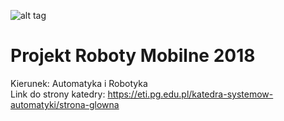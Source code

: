 ![alt tag](https://user-images.githubusercontent.com/45743540/50790237-b322cf80-12be-11e9-896b-d0b3fa7a23fb.png) 
# Projekt Roboty Mobilne 2018 <br>
Kierunek: Automatyka i Robotyka <br>
Link do strony katedry: https://eti.pg.edu.pl/katedra-systemow-automatyki/strona-glowna
